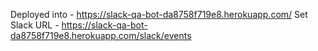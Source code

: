 

Deployed into - https://slack-qa-bot-da8758f719e8.herokuapp.com/
Set Slack URL - https://slack-qa-bot-da8758f719e8.herokuapp.com/slack/events